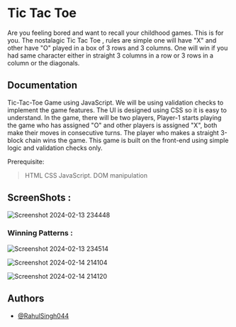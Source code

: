 # Tic Tac Toe

Are you feeling bored and want to recall your childhood games. This is for you.
The nostalagic Tic Tac Toe , rules are simple one will have "X" and other have "O" played in a box of 3 rows and 3 columns. One will win if you had same character either in straight 3 columns in a row or 3 rows in a column or the diagonals.


## Documentation

 Tic-Tac-Toe Game using JavaScript. We will be using validation checks to implement the game features. The UI is designed using CSS so it is easy to understand. In the game, there will be two players, Player-1 starts playing the game who has assigned "O" and other players is assigned "X", both make their moves in consecutive turns. The player who makes a straight 3-block chain wins the game. This game is built on the front-end using simple logic and validation checks only. 

 Prerequisite: 

 > HTML
 > CSS 
 > JavaScript.
 > DOM manipulation

## ScreenShots : 

 ![Screenshot 2024-02-13 234448](https://github.com/RahulSingh044/TIC-TAC-TOE/assets/156307975/16c02fd7-1dd7-4784-9787-3b4cc0e5363e)

 ### Winning Patterns :
 ![Screenshot 2024-02-13 234514](https://github.com/RahulSingh044/TIC-TAC-TOE/assets/156307975/f87b28f8-6c00-47fe-8885-73ed275e4fd6)

 ![Screenshot 2024-02-14 214104](https://github.com/RahulSingh044/TIC-TAC-TOE/assets/156307975/759dadf7-a854-4809-a189-3de8212f29c4)

 ![Screenshot 2024-02-14 214120](https://github.com/RahulSingh044/TIC-TAC-TOE/assets/156307975/8a22a951-e21a-419e-933b-7c2c4c6c6657)




## Authors

- [@RahulSingh044](https://github.com/RahulSingh044)
